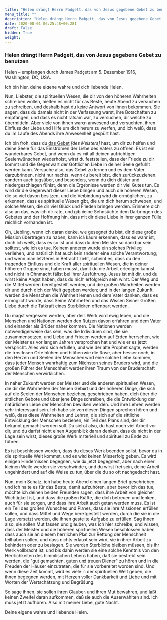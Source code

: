 ```yaml
---
title: "Helen drängt Herrn Padgett, das von Jesus gegebene Gebet zu benutzen"
menu_title: ""
description: "Helen drängt Herrn Padgett, das von Jesus gegebene Gebet zu benutzen"
date: 2020-08-01 06:25:48+00:281
draft: False
hidden: True
weight:
---
```

### Helen drängt Herrn Padgett, das von Jesus gegebene Gebet zu benutzen

Helen – empfangen durch James Padgett am 5. Dezember 1916, Washington, DC, USA.

Ich bin hier, deine eigene wahre und dich liebende Helen.

Nun, Liebster, die spirituellen Wesen, die dir von den höheren Wahrheiten schreiben wollen, hielten es nicht für das Beste, heute Abend zu versuchen zu schreiben, und deshalb hast du keine Antwort von ihnen bekommen. Sie sagen, dass du damals nicht in der Verfassung warst, ihre Botschaften zu empfangen, und dass es nicht ratsam war, zu versuchen, dir welche zu übermitteln. Aber viele von ihnen waren anwesend und versuchten, ihren Einfluss der Liebe und Hilfe um dich herum zu werfen, und ich weiß, dass du im Laufe des Abends ihre Anwesenheit gespürt hast.

Ich bin froh, dass du [das Gebet](/padgett-botschaften/padgett-botschaften-in-reihenfolge-des-datums/padgett-botschaften-1916/das-einzige-gebet-dass-der-mensch-an-den-vater-richten-braucht-jep-jesus-2-dezember-1916/) *[des Meisters]* hast, um dir zu helfen und deine Seele für das Einströmen der Liebe des Vaters zu öffnen. Es ist ein wunderbares Gebet, und wenn du es mit all deinen aufrichtigen Seelenwünschen wiederholst, wirst du feststellen, dass der Friede zu dir kommt und die Gegenwart der Göttlichen Liebe in deiner Seele gefühlt werden kann. Versuche also, das Gebet zu lernen und es dem Vater darzubringen, nicht nur nachts, wenn du bereit bist, dich zurückzuziehen, sondern auch tagsüber, und besonders, wenn du dich düster und niedergeschlagen fühlst, denn die Ergebnisse werden dir viel Gutes tun. Es wird dir die Gegenwart dieser Liebe bringen und auch die höheren Wesen, die so viel davon besitzen, und die Verbindung wird dir ermöglichen, zu erkennen, dass es spirituelle Wesen gibt, die um dich herum schweben, und solche Wesen, die dir viel Glück und Frieden bringen werden. Erinnere dich also an das, was ich dir rate, und gib deine Sehnsüchte dem Darbringen des Gebetes und der Hoffnung hin, dass mit dir diese Liebe in ihrer ganzen Fülle reichlich vorhanden ist.

Oh, Liebling, wenn ich daran denke, wie gesegnet du bist, dir diese große Mission übertragen zu haben, kann ich kaum erkennen, dass es wahr ist, doch ich weiß, dass es so ist und dass du dem Meister so dankbar sein solltest, wie ich es tue. Keinem anderen wurde ein solches Privileg verliehen, und natürlich hat auch kein anderer eine solche Verantwortung; und wenn man letzteres in Betracht zieht, scheint es, dass du den tragenden Einfluss und die Kraft aller spirituellen Wesen, die in deiner höheren Gruppe sind, haben musst, damit du die Arbeit erledigen kannst und nicht in Ohnmacht fällst bei ihrer Ausführung. Jesus ist mit dir, und du wirst keine Angst haben, dass du nicht erfolgreich sein wirst. Der Weg und die Mittel werden bereitgestellt werden, und die großen Wahrheiten werden dir und durch dich der Welt gegeben werden; und in der langen Zukunft werden die Menschen die Wahrheit lernen und dem Vater danken, dass es ermöglicht wurde, dass Seine Wahrheiten und das Wissen Seiner Großen Liebe durch die Tatkraft eines Sterblichen offenbart werden.

Du magst vergessen werden, aber dein Werk wird ewig leben, und die Menschen und Nationen werden den Nutzen davon erfahren und dem Vater und einander als Brüder näher kommen. Die Nationen werden notwendigerweise das sein, was die Individuen sind, die sie zusammensetzen, und Liebe und Frieden werden auf Erden herrschen, wie der Meister es vor langen Jahren versprochen hat und wie er es jetzt verspricht. Alles wird sich erfüllen, und wie der alte Prophet sagte, werden die trostlosen Orte blühen und blühen wie die Rose, aber besser noch, in den Herzen und Seelen der Menschen wird eine solche Liebe kommen, dass jeder Mensch wahrhaftig zum Nächsten seines Bruders wird, und die großen Führer der Menschheit werden ihren Traum von der Bruderschaft der Menschen verwirklichen.

In naher Zukunft werden der Meister und die anderen spirituellen Wesen, die dir die Wahrheiten der Neuen Geburt und der höheren Dinge, die sich auf die Seelen der Menschen beziehen, geschrieben haben, dich über die sittlichen Gebote und über jene Dinge schreiben, die die Entwicklung der natürlichen Liebe der Menschen bewirken werden. Und ihre Lehren werden sehr interessant sein. Ich habe sie von diesen Dingen sprechen hören und weiß, dass diese Wahrheiten und Lehren, die sich auf die sittliche Entwicklung der Menschen beziehen, ein Teil des Plans sind, der dir bekannt gemacht werden soll. Du siehst also, du hast noch viel Arbeit vor dir, und du darfst nicht einen Augenblick daran denken, dass du nicht in der Lage sein wirst, dieses große Werk materiell und spirituell zu Ende zu führen.

Es ist beschlossen worden, dass du dieses Werk beenden sollst, bevor du in die spirituelle Welt kommst, und es wird keinen Misserfolg geben. Es wird einigen Hindernissen begegnen, wie du jetzt begegnest, aber nach einer kleinen Weile werden sie verschwinden, und du wirst frei sein, deine Arbeit ungehindert und auf die Weise zu tun, über die du so oft nachgedacht hast.

Nun, mein Schatz, ich habe heute Abend einen langen Brief geschrieben, und ich halte es für das Beste, damit aufzuhören, aber bevor ich das tue, möchte ich deinen beiden Freunden sagen, dass ihre Arbeit von gleicher Wichtigkeit ist, und dass die großen Kräfte, die dich betreuen und lenken, auch für sie sorgen, und dass ihre Arbeit auch getan werden muss. Es ist ein Teil des großen Wunsches und Planes, dass sie ihre Missionen erfüllen sollen, und dass Mittel und Wege bereitgestellt werden, durch die sie in die Lage versetzt werden, die ihnen gestellte Aufgabe zu erfüllen. Sag ihnen also, sie sollen Mut fassen und glauben, was ich hier schreibe, und wissen, dass der Meister und die höheren spirituellen Wesen beschlossen haben, dass auch sie an diesem herrlichen Plan zur Rettung der Menschheit teilhaben sollen, und dass nichts erlaubt sein wird, sie in ihrer Arbeit zu behindern oder zu besiegen. Sie werden Sterbliche bleiben müssen, bis ihr Werk vollbracht ist, und bis dahin werden sie eine solche Kenntnis von den Herrlichkeiten des himmlischen Lebens haben, daß sie bestrebt sein werden, die "gut gemachten, guten und treuen Diener" zu hören und in die Freuden der Häuser einzutreten, die für sie vorbereitet worden sind. Und wenn diese Zeit kommt, wird es viele in der spirituellen Welt geben, die ihnen begegnen werden, mit Herzen voller Dankbarkeit und Liebe und mit Worten der Wertschätzung und Begrüßung.

So sage ihnen, sie sollen ihren Glauben und ihren Mut bewahren, und laßt keinen Zweifel daran aufkommen, daß sie auch die Auserwählten sind. Ich muss jetzt aufhören. Also mit meiner Liebe, gute Nacht.

Deine eigene wahre und liebende Helen.
